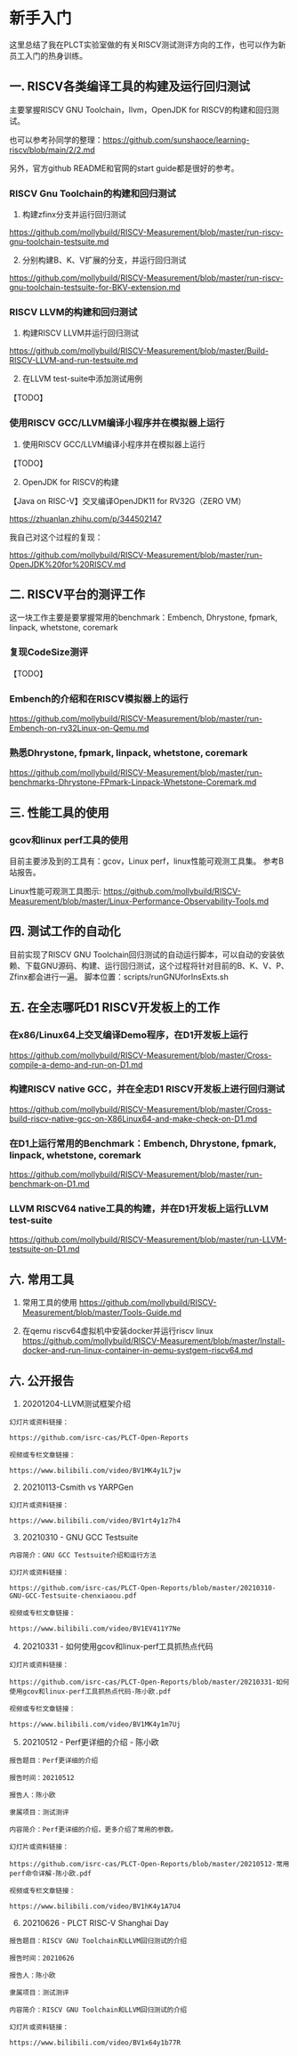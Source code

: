 # 新手入门

这里总结了我在PLCT实验室做的有关RISCV测试测评方向的工作，也可以作为新员工入门的热身训练。

## 一. RISCV各类编译工具的构建及运行回归测试

主要掌握RISCV GNU Toolchain，llvm，OpenJDK for RISCV的构建和回归测试。

也可以参考孙同学的整理：https://github.com/sunshaoce/learning-riscv/blob/main/2/2.md

另外，官方github README和官网的start guide都是很好的参考。

### RISCV Gnu Toolchain的构建和回归测试


1. 构建zfinx分支并运行回归测试

https://github.com/mollybuild/RISCV-Measurement/blob/master/run-riscv-gnu-toolchain-testsuite.md

2. 分别构建B、K、V扩展的分支，并运行回归测试

https://github.com/mollybuild/RISCV-Measurement/blob/master/run-riscv-gnu-toolchain-testsuite-for-BKV-extension.md

### RISCV LLVM的构建和回归测试

1. 构建RISCV LLVM并运行回归测试

https://github.com/mollybuild/RISCV-Measurement/blob/master/Build-RISCV-LLVM-and-run-testsuite.md

2. 在LLVM test-suite中添加测试用例

【TODO】

### 使用RISCV GCC/LLVM编译小程序并在模拟器上运行

1. 使用RISCV GCC/LLVM编译小程序并在模拟器上运行

【TODO】

2. OpenJDK for RISCV的构建

【Java on RISC-V】交叉编译OpenJDK11 for RV32G（ZERO VM）

https://zhuanlan.zhihu.com/p/344502147

我自己对这个过程的复现：

https://github.com/mollybuild/RISCV-Measurement/blob/master/run-OpenJDK%20for%20RISCV.md

## 二. RISCV平台的测评工作

这一块工作主要是要掌握常用的benchmark：Embench, Dhrystone, fpmark, linpack, whetstone, coremark

### 复现CodeSize测评

【TODO】

### Embench的介绍和在RISCV模拟器上的运行

https://github.com/mollybuild/RISCV-Measurement/blob/master/run-Embench-on-rv32Linux-on-Qemu.md

### 熟悉Dhrystone, fpmark, linpack, whetstone, coremark

https://github.com/mollybuild/RISCV-Measurement/blob/master/run-benchmarks-Dhrystone-FPmark-Linpack-Whetstone-Coremark.md

## 三. 性能工具的使用

### gcov和linux perf工具的使用

目前主要涉及到的工具有：gcov，Linux perf，linux性能可观测工具集。
参考B站报告。

Linux性能可观测工具图示:
https://github.com/mollybuild/RISCV-Measurement/blob/master/Linux-Performance-Observability-Tools.md

## 四. 测试工作的自动化

目前实现了RISCV GNU Toolchain回归测试的自动运行脚本，可以自动的安装依赖、下载GNU源码、构建、运行回归测试，这个过程将针对目前的B、K、V、P、Zfinx都会进行一遍。
脚本位置：scripts/runGNUforInsExts.sh

## 五. 在全志哪吒D1 RISCV开发板上的工作

### 在x86/Linux64上交叉编译Demo程序，在D1开发板上运行

https://github.com/mollybuild/RISCV-Measurement/blob/master/Cross-compile-a-demo-and-run-on-D1.md

### 构建RISCV native GCC，并在全志D1 RISCV开发板上进行回归测试

https://github.com/mollybuild/RISCV-Measurement/blob/master/Cross-build-riscv-native-gcc-on-X86Linux64-and-make-check-on-D1.md

### 在D1上运行常用的Benchmark：Embench, Dhrystone, fpmark, linpack, whetstone, coremark

https://github.com/mollybuild/RISCV-Measurement/blob/master/run-benchmark-on-D1.md

### LLVM RISCV64 native工具的构建，并在D1开发板上运行LLVM test-suite

https://github.com/mollybuild/RISCV-Measurement/blob/master/run-LLVM-testsuite-on-D1.md

## 六. 常用工具

1. 常用工具的使用
https://github.com/mollybuild/RISCV-Measurement/blob/master/Tools-Guide.md

2. 在qemu riscv64虚拟机中安装docker并运行riscv linux
https://github.com/mollybuild/RISCV-Measurement/blob/master/Install-docker-and-run-linux-container-in-qemu-systgem-riscv64.md

## 六. 公开报告

1. 20201204-LLVM测试框架介绍
```
幻灯片或资料链接：

https://github.com/isrc-cas/PLCT-Open-Reports

视频或专栏文章链接：

https://www.bilibili.com/video/BV1MK4y1L7jw
```

2. 20210113-Csmith vs YARPGen
```
幻灯片或资料链接：

https://www.bilibili.com/video/BV1rt4y1z7h4
```

3. 20210310 - GNU GCC Testsuite
```
内容简介：GNU GCC Testsuite介绍和运行方法

幻灯片或资料链接：

https://github.com/isrc-cas/PLCT-Open-Reports/blob/master/20210310-GNU-GCC-Testsuite-chenxiaoou.pdf

视频或专栏文章链接：

https://www.bilibili.com/video/BV1EV411Y7Ne
```

4. 20210331 - 如何使用gcov和linux-perf工具抓热点代码
```
幻灯片或资料链接：

https://github.com/isrc-cas/PLCT-Open-Reports/blob/master/20210331-如何使用gcov和linux-perf工具抓热点代码-陈小欧.pdf

视频或专栏文章链接：

https://www.bilibili.com/video/BV1MK4y1m7Uj
```

5. 20210512 - Perf更详细的介绍 - 陈小欧
```
报告题目：Perf更详细的介绍

报告时间：20210512

报告人：陈小欧

隶属项目：测试测评

内容简介：Perf更详细的介绍，更多介绍了常用的参数。

幻灯片或资料链接：

https://github.com/isrc-cas/PLCT-Open-Reports/blob/master/20210512-常用perf命令详解-陈小欧.pdf

视频或专栏文章链接：

https://www.bilibili.com/video/BV1hK4y1A7U4
```

6. 20210626 - PLCT RISC-V Shanghai Day
```
报告题目：RISCV GNU Toolchain和LLVM回归测试的介绍

报告时间：20210626

报告人：陈小欧

隶属项目：测试测评

内容简介：RISCV GNU Toolchain和LLVM回归测试的介绍

幻灯片或资料链接：

https://www.bilibili.com/video/BV1x64y1b77R
```

